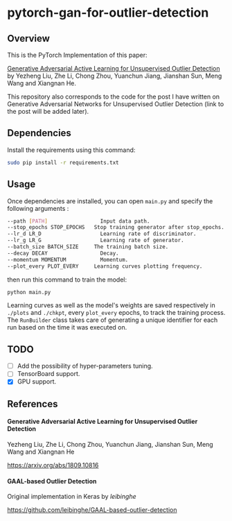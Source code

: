 # pytorch-gan-for-outlier-detection

## Overview

This is the PyTorch Implementation of this paper:

[Generative Adversarial Active Learning for Unsupervised Outlier Detection](https://arxiv.org/abs/1809.10816) by Yezheng Liu, Zhe Li, Chong Zhou, Yuanchun Jiang, Jianshan Sun, Meng Wang and Xiangnan He.

This repository also corresponds to the code for the post I have written on Generative Adversarial Networks for Unsupervised Outlier Detection (link to the post will be added later).

## Dependencies

Install the requirements using this command:

```bash
sudo pip install -r requirements.txt
```

## Usage

Once dependencies are installed, you can open `main.py` and specify the following arguments :

```bash
--path [PATH]         		  Input data path.
--stop_epochs STOP_EPOCHS   Stop training generator after stop_epochs.
--lr_d LR_D           		  Learning rate of discriminator.
--lr_g LR_G           		  Learning rate of generator.
--batch_size BATCH_SIZE     The training batch size.
--decay DECAY         		  Decay.
--momentum MOMENTUM   		  Momentum.
--plot_every PLOT_EVERY     Learning curves plotting frequency.
```
then run this command to train the model:

```bash
python main.py
```
Learning curves as well as the model's weights are saved respectively in `./plots` and `./chkpt`, every `plot_every` epochs, to track the training process. The `RunBuilder` class takes care of generating a unique identifier for each run based on the time it was executed on.

## TODO
- [ ] Add the possibility of hyper-parameters tuning.
- [ ] TensorBoard support.
- [x] GPU support.

## References

#### Generative Adversarial Active Learning for Unsupervised Outlier Detection

Yezheng Liu, Zhe Li, Chong Zhou, Yuanchun Jiang, Jianshan Sun, Meng Wang and Xiangnan He

https://arxiv.org/abs/1809.10816

#### GAAL-based Outlier Detection

Original implementation in Keras by *leibinghe*

https://github.com/leibinghe/GAAL-based-outlier-detection
